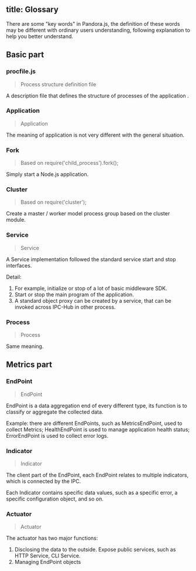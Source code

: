 title: Glossary
---

There are some "key words" in Pandora.js, the definition of these words may be different with ordinary users understanding, following explanation to help you better understand.


## Basic part

### procfile.js

> Process structure definition file
  
A description file that defines the structure of processes of the application .

### Application

> Application

The meaning of application is not very different with the general situation. 

### Fork 

> Based on require('child_process').fork();

Simply start a Node.js application.

### Cluster 

> Based on require('cluster');

Create a master / worker model process group based on the cluster module.

### Service

> Service

A Service implementation followed the standard service start and stop interfaces.

Detail:

1. For example, initialize or stop of a lot of basic middleware SDK.
2. Start or stop the main program of the application.
3. A standard object proxy can be created by a service, that can be invoked across IPC-Hub in other process.

### Process

> Process

Same meaning.

## Metrics part

### EndPoint

> EndPoint

EndPoint is a data aggregation end of every different type, its function is to classify or aggregate the collected data.

Example: there are different EndPoints, such as MetricsEndPoint, used to collect Metrics; HealthEndPoint is used to manage application health status; ErrorEndPoint is used to collect error logs.

### Indicator

> Indicator

The client part of the EndPoint, each EndPoint relates to multiple indicators, which is connected by the IPC.

Each Indicator contains specific data values, such as a specific error, a specific configuration object, and so on.


### Actuator

> Actuator

The actuator has two major functions:

1. Disclosing the data to the outside. Expose public services, such as HTTP Service, CLI Service.
2. Managing EndPoint objects
  


